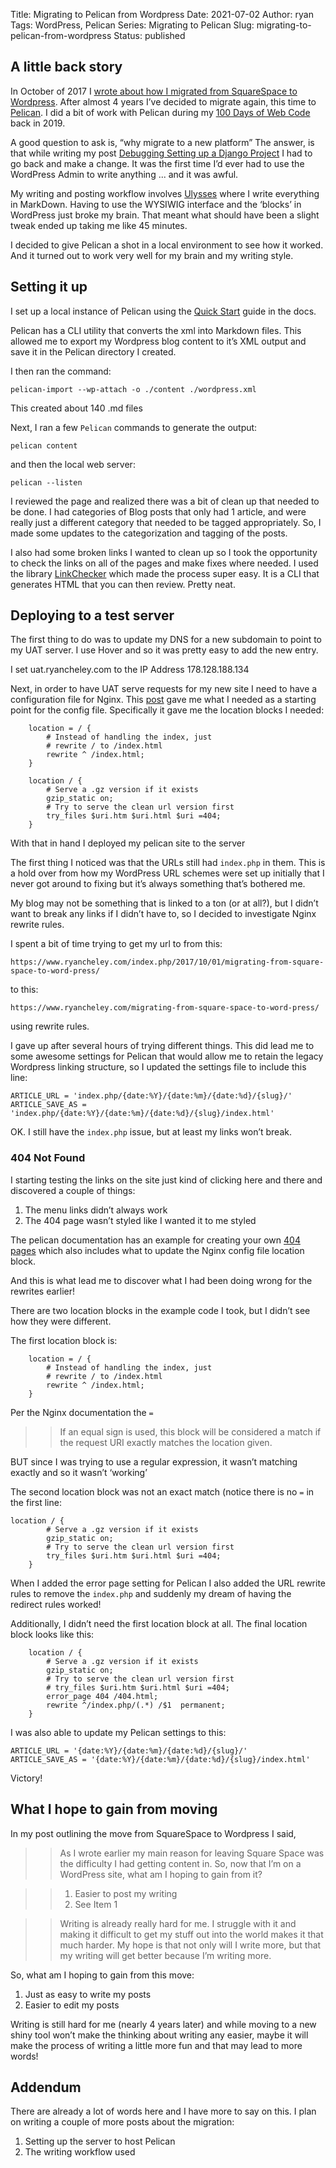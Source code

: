 Title: Migrating to Pelican from Wordpress
Date: 2021-07-02
Author: ryan
Tags: WordPress, Pelican
Series: Migrating to Pelican
Slug: migrating-to-pelican-from-wordpress
Status: published

## A little back story

In October of 2017 I [wrote about how I migrated from SquareSpace to Wordpress][1]. After almost 4 years I’ve decided to migrate again, this time to [Pelican][2]. I did a bit of work with Pelican during my [100 Days of Web Code][3] back in 2019. 

A good question to ask is, “why migrate to a new platform” The answer, is that while writing my post [Debugging Setting up a Django Project][4] I had to go back and make a change. It was the first time I’d ever had to use the WordPress Admin to write anything ... and it was awful.

My writing and posting workflow involves [Ulysses][5] where I write everything in MarkDown. Having to use the WYSIWIG interface and the ‘blocks’ in WordPress just broke my brain. That meant what should have been a slight tweak ended up taking me like 45 minutes. 

I decided to give Pelican a shot in a local environment to see how it worked. And it turned out to work very well for my brain and my writing style. 

## Setting it up

I set up a local instance of Pelican using the [Quick Start][6] guide in the docs. 

Pelican has a CLI utility that converts the xml into Markdown files. This allowed me to export my Wordpress blog content to it’s XML output and save it in the Pelican directory I created.

I then ran the command:

	pelican-import --wp-attach -o ./content ./wordpress.xml

This created about 140 .md files 

Next, I ran a few `Pelican` commands to generate the output:

	pelican content

and then the local web server:

	pelican --listen

I reviewed the page and realized there was a bit of clean up that needed to be done. I had categories of Blog posts that only had 1 article, and were really just a different category that needed to be tagged appropriately. So, I made some updates to the categorization and tagging of the posts. 

I also had some broken links I wanted to clean up so I took the opportunity to check the links on all of the pages and make fixes where needed. I used the library [LinkChecker][7] which made the process super easy. It is a CLI that generates HTML that you can then review. Pretty neat. 

## Deploying to a test server

The first thing to do was to update my DNS for a new subdomain to point to my UAT server. I use Hover and so it was pretty easy to add the new entry. 

I set uat.ryancheley.com to the IP Address 178.128.188.134

Next, in order to have UAT serve requests for my new site I need to have a configuration file for Nginx. This [post][8] gave me what I needed as a starting point for the config file. Specifically it gave me the location blocks I needed:

		location = / {
	        # Instead of handling the index, just
	        # rewrite / to /index.html
	        rewrite ^ /index.html;
	    }
	
	    location / {
	        # Serve a .gz version if it exists
	        gzip_static on;
	        # Try to serve the clean url version first
	        try_files $uri.htm $uri.html $uri =404;
	    }

With that in hand I deployed my pelican site to the server 

The first thing I noticed was that the URLs still had `index.php` in them. This is a hold over from how my WordPress URL schemes were set up initially that I never got around to fixing but it’s always something that’s bothered me. 

My blog may not be something that is linked to a ton (or at all?), but I didn’t want to break any links if I didn’t have to, so I decided to investigate Nginx rewrite rules. 

I spent a bit of time trying to get my url to from this:

	https://www.ryancheley.com/index.php/2017/10/01/migrating-from-square-space-to-word-press/

to this:

	https://www.ryancheley.com/migrating-from-square-space-to-word-press/

using rewrite rules. 

I gave up after several hours of trying different things. This did lead me to some awesome settings for Pelican that would allow me to retain the legacy Wordpress linking structure, so I updated the settings file to include this line:

	ARTICLE_URL = 'index.php/{date:%Y}/{date:%m}/{date:%d}/{slug}/'
	ARTICLE_SAVE_AS = 'index.php/{date:%Y}/{date:%m}/{date:%d}/{slug}/index.html'

OK. I still have the `index.php` issue, but at least my links won’t break. 

### 404 Not Found

I starting testing the links on the site just kind of clicking here and there and discovered a couple of things:

1. The menu links didn’t always work
2. The 404 page wasn’t styled like I wanted it to me styled

The pelican documentation has an example for creating your own [404 pages][9] which also includes what to update the Nginx config file location block. 

And this is what lead me to discover what I had been doing wrong for the rewrites earlier! 

There are two location blocks in the example code I took, but I didn’t see how they were different. 

The first location block is:

		location = / {
	        # Instead of handling the index, just
	        # rewrite / to /index.html
	        rewrite ^ /index.html;
	    }

Per the Nginx documentation the `=` 

> > If an equal sign is used, this block will be considered a match if the request URI exactly matches the location given.

BUT since I was trying to use a regular expression, it wasn’t matching exactly and so it wasn’t ‘working’

The second location block was not an exact match (notice there is no `=` in the first line:

	location / {
	        # Serve a .gz version if it exists
	        gzip_static on;
	        # Try to serve the clean url version first
	        try_files $uri.htm $uri.html $uri =404;
	    }

When I added the error page setting for Pelican I also added the URL rewrite rules to remove the `index.php` and suddenly my dream of having the redirect rules worked! 

Additionally, I didn’t need the first location block at all. The final location block looks like this:

	    location / {
	        # Serve a .gz version if it exists
	        gzip_static on;
	        # Try to serve the clean url version first
	        # try_files $uri.htm $uri.html $uri =404;
	        error_page 404 /404.html;
	        rewrite ^/index.php/(.*) /$1  permanent;
	    }

I was also able to update my Pelican settings to this:

	ARTICLE_URL = '{date:%Y}/{date:%m}/{date:%d}/{slug}/'
	ARTICLE_SAVE_AS = '{date:%Y}/{date:%m}/{date:%d}/{slug}/index.html'

Victory! 

## What I hope to gain from moving

In my post outlining the move from SquareSpace to Wordpress I said, 

> > As I wrote earlier my main reason for leaving Square Space was the difficulty I had getting content in. So, now that I’m on a WordPress site, what am I hoping to gain from it?

> > 1. Easier to post my writing
> > 2. See Item 1

> > Writing is already really hard for me. I struggle with it and making it difficult to get my stuff out into the world makes it that much harder. My hope is that not only will I write more, but that my writing will get better because I’m writing more.

So, what am I hoping to gain from this move:

1. Just as easy to write my posts
2. Easier to edit my posts

Writing is still hard for me (nearly 4 years later) and while moving to a new shiny tool won’t make the thinking about writing any easier, maybe it will make the process of writing a little more fun and that may lead to more words! 

## Addendum

There are already a lot of words here and I have more to say on this. I plan on writing a couple of more posts about the migration:

1. Setting up the server to host Pelican
2. The writing workflow used


[1]:	https://www.ryancheley.com/2017/10/01/migrating-from-square-space-to-word-press/
[2]:	https://blog.getpelican.com
[3]:	https://www.ryancheley.com/2019/08/31/my-first-project-after-completing-the-100-days-of-web-in-python/
[4]:	https://www.ryancheley.com/2021/06/13/debugging-setting-up-a-django-project/
[5]:	https://ulysses.app
[6]:	https://docs.getpelican.com/en/latest/quickstart.html "Quick Start"
[7]:	https://pypi.org/project/LinkChecker/
[8]:	https://michael.lustfield.net/nginx/blog-with-pelican-and-nginx
[9]:	https://docs.getpelican.com/en/latest/tips.html?highlight=404#custom-404-pages